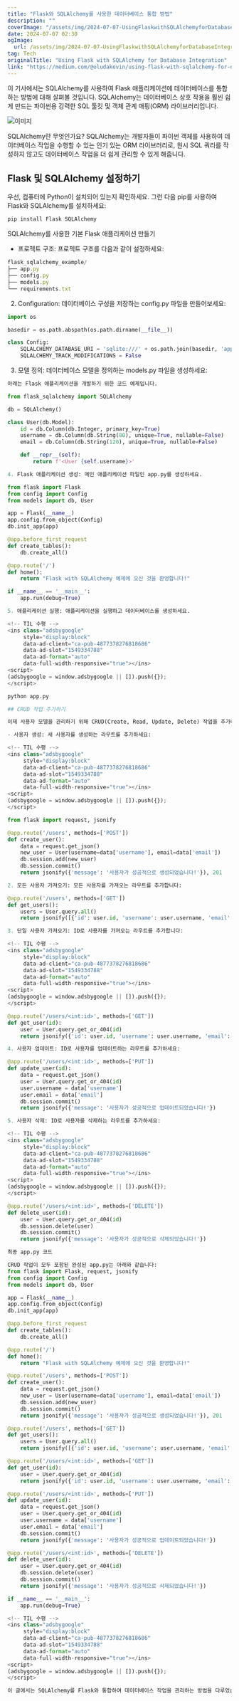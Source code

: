 ```yaml
---
title: "Flask와 SQLAlchemy를 사용한 데이터베이스 통합 방법"
description: ""
coverImage: "/assets/img/2024-07-07-UsingFlaskwithSQLAlchemyforDatabaseIntegration_0.png"
date: 2024-07-07 02:30
ogImage: 
  url: /assets/img/2024-07-07-UsingFlaskwithSQLAlchemyforDatabaseIntegration_0.png
tag: Tech
originalTitle: "Using Flask with SQLAlchemy for Database Integration"
link: "https://medium.com/@oludakevin/using-flask-with-sqlalchemy-for-database-integration-f2d7182ef0f1"
---
```



이 기사에서는 SQLAlchemy를 사용하여 Flask 애플리케이션에 데이터베이스를 통합하는 방법에 대해 살펴볼 것입니다. SQLAlchemy는 데이터베이스 상호 작용을 훨씬 쉽게 만드는 파이썬용 강력한 SQL 툴킷 및 객체 관계 매핑(ORM) 라이브러리입니다.

![이미지](/assets/img/2024-07-07-UsingFlaskwithSQLAlchemyforDatabaseIntegration_0.png)

SQLAlchemy란 무엇인가요?
SQLAlchemy는 개발자들이 파이썬 객체를 사용하여 데이터베이스 작업을 수행할 수 있는 인기 있는 ORM 라이브러리로, 원시 SQL 쿼리를 작성하지 않고도 데이터베이스 작업을 더 쉽게 관리할 수 있게 해줍니다.

## Flask 및 SQLAlchemy 설정하기

<!-- TIL 수평 -->
<ins class="adsbygoogle"
     style="display:block"
     data-ad-client="ca-pub-4877378276818686"
     data-ad-slot="1549334788"
     data-ad-format="auto"
     data-full-width-responsive="true"></ins>
<script>
(adsbygoogle = window.adsbygoogle || []).push({});
</script>

우선, 컴퓨터에 Python이 설치되어 있는지 확인하세요. 그런 다음 pip를 사용하여 Flask와 SQLAlchemy를 설치하세요:

```js
pip install Flask SQLAlchemy
```

SQLAlchemy를 사용한 기본 Flask 애플리케이션 만들기

- 프로젝트 구조: 프로젝트 구조를 다음과 같이 설정하세요:

<!-- TIL 수평 -->
<ins class="adsbygoogle"
     style="display:block"
     data-ad-client="ca-pub-4877378276818686"
     data-ad-slot="1549334788"
     data-ad-format="auto"
     data-full-width-responsive="true"></ins>
<script>
(adsbygoogle = window.adsbygoogle || []).push({});
</script>

```js
flask_sqlalchemy_example/
├── app.py
├── config.py
├── models.py
└── requirements.txt
```

2. Configuration: 데이터베이스 구성을 저장하는 config.py 파일을 만들어보세요:

```python
import os

basedir = os.path.abspath(os.path.dirname(__file__))

class Config:
    SQLALCHEMY_DATABASE_URI = 'sqlite:///' + os.path.join(basedir, 'app.db')
    SQLALCHEMY_TRACK_MODIFICATIONS = False
```

3. 모델 정의: 데이터베이스 모델을 정의하는 models.py 파일을 생성하세요:


<!-- TIL 수평 -->
<ins class="adsbygoogle"
     style="display:block"
     data-ad-client="ca-pub-4877378276818686"
     data-ad-slot="1549334788"
     data-ad-format="auto"
     data-full-width-responsive="true"></ins>
<script>
(adsbygoogle = window.adsbygoogle || []).push({});
</script>

```python
아래는 Flask 애플리케이션을 개발하기 위한 코드 예제입니다.

from flask_sqlalchemy import SQLAlchemy

db = SQLAlchemy()

class User(db.Model):
    id = db.Column(db.Integer, primary_key=True)
    username = db.Column(db.String(80), unique=True, nullable=False)
    email = db.Column(db.String(120), unique=True, nullable=False)

    def __repr__(self):
        return f'<User {self.username}>'

4. Flask 애플리케이션 생성: 메인 애플리케이션 파일인 app.py를 생성하세요.

from flask import Flask
from config import Config
from models import db, User

app = Flask(__name__)
app.config.from_object(Config)
db.init_app(app)

@app.before_first_request
def create_tables():
    db.create_all()

@app.route('/')
def home():
    return "Flask with SQLAlchemy 예제에 오신 것을 환영합니다!"

if __name__ == '__main__':
    app.run(debug=True)

5. 애플리케이션 실행: 애플리케이션을 실행하고 데이터베이스를 생성하세요.

<!-- TIL 수평 -->
<ins class="adsbygoogle"
     style="display:block"
     data-ad-client="ca-pub-4877378276818686"
     data-ad-slot="1549334788"
     data-ad-format="auto"
     data-full-width-responsive="true"></ins>
<script>
(adsbygoogle = window.adsbygoogle || []).push({});
</script>

python app.py

## CRUD 작업 추가하기

이제 사용자 모델을 관리하기 위해 CRUD(Create, Read, Update, Delete) 작업을 추가해 봅시다.

- 사용자 생성: 새 사용자를 생성하는 라우트를 추가하세요:

<!-- TIL 수평 -->
<ins class="adsbygoogle"
     style="display:block"
     data-ad-client="ca-pub-4877378276818686"
     data-ad-slot="1549334788"
     data-ad-format="auto"
     data-full-width-responsive="true"></ins>
<script>
(adsbygoogle = window.adsbygoogle || []).push({});
</script>

from flask import request, jsonify

@app.route('/users', methods=['POST'])
def create_user():
    data = request.get_json()
    new_user = User(username=data['username'], email=data['email'])
    db.session.add(new_user)
    db.session.commit()
    return jsonify({'message': '사용자가 성공적으로 생성되었습니다!'}), 201

2. 모든 사용자 가져오기: 모든 사용자를 가져오는 라우트를 추가합니다:

@app.route('/users', methods=['GET'])
def get_users():
    users = User.query.all()
    return jsonify([{'id': user.id, 'username': user.username, 'email': user.email} for user in users])

3. 단일 사용자 가져오기: ID로 사용자를 가져오는 라우트를 추가합니다:

<!-- TIL 수평 -->
<ins class="adsbygoogle"
     style="display:block"
     data-ad-client="ca-pub-4877378276818686"
     data-ad-slot="1549334788"
     data-ad-format="auto"
     data-full-width-responsive="true"></ins>
<script>
(adsbygoogle = window.adsbygoogle || []).push({});
</script>

@app.route('/users/<int:id>', methods=['GET'])
def get_user(id):
    user = User.query.get_or_404(id)
    return jsonify({'id': user.id, 'username': user.username, 'email': user.email})

4. 사용자 업데이트: ID로 사용자를 업데이트하는 라우트를 추가하세요:

@app.route('/users/<int:id>', methods=['PUT'])
def update_user(id):
    data = request.get_json()
    user = User.query.get_or_404(id)
    user.username = data['username']
    user.email = data['email']
    db.session.commit()
    return jsonify({'message': '사용자가 성공적으로 업데이트되었습니다!'})

5. 사용자 삭제: ID로 사용자를 삭제하는 라우트를 추가하세요:

<!-- TIL 수평 -->
<ins class="adsbygoogle"
     style="display:block"
     data-ad-client="ca-pub-4877378276818686"
     data-ad-slot="1549334788"
     data-ad-format="auto"
     data-full-width-responsive="true"></ins>
<script>
(adsbygoogle = window.adsbygoogle || []).push({});
</script>

@app.route('/users/<int:id>', methods=['DELETE'])
def delete_user(id):
    user = User.query.get_or_404(id)
    db.session.delete(user)
    db.session.commit()
    return jsonify({'message': '사용자가 성공적으로 삭제되었습니다!'})

최종 app.py 코드

CRUD 작업이 모두 포함된 완성된 app.py는 아래와 같습니다:
from flask import Flask, request, jsonify
from config import Config
from models import db, User

app = Flask(__name__)
app.config.from_object(Config)
db.init_app(app)

@app.before_first_request
def create_tables():
    db.create_all()

@app.route('/')
def home():
    return "Flask with SQLAlchemy 예제에 오신 것을 환영합니다!"

@app.route('/users', methods=['POST'])
def create_user():
    data = request.get_json()
    new_user = User(username=data['username'], email=data['email'])
    db.session.add(new_user)
    db.session.commit()
    return jsonify({'message': '사용자가 성공적으로 생성되었습니다!'}), 201

@app.route('/users', methods=['GET'])
def get_users():
    users = User.query.all()
    return jsonify([{'id': user.id, 'username': user.username, 'email': user.email} for user in users])

@app.route('/users/<int:id>', methods=['GET'])
def get_user(id):
    user = User.query.get_or_404(id)
    return jsonify({'id': user.id, 'username': user.username, 'email': user.email})

@app.route('/users/<int:id>', methods=['PUT'])
def update_user(id):
    data = request.get_json()
    user = User.query.get_or_404(id)
    user.username = data['username']
    user.email = data['email']
    db.session.commit()
    return jsonify({'message': '사용자가 성공적으로 업데이트되었습니다!'})

@app.route('/users/<int:id>', methods=['DELETE'])
def delete_user(id):
    user = User.query.get_or_404(id)
    db.session.delete(user)
    db.session.commit()
    return jsonify({'message': '사용자가 성공적으로 삭제되었습니다!'})

if __name__ == '__main__':
    app.run(debug=True)

<!-- TIL 수평 -->
<ins class="adsbygoogle"
     style="display:block"
     data-ad-client="ca-pub-4877378276818686"
     data-ad-slot="1549334788"
     data-ad-format="auto"
     data-full-width-responsive="true"></ins>
<script>
(adsbygoogle = window.adsbygoogle || []).push({});
</script>

이 글에서는 SQLAlchemy를 Flask와 통합하여 데이터베이스 작업을 관리하는 방법을 다루었습니다. 우리는 간단한 사용자 모델을 생성하고 데이터베이스와 상호 작용하기 위한 CRUD 작업을 구현했습니다. SQLAlchemy의 ORM 기능은 Flask 애플리케이션에서 데이터베이스 관리를 위한 강력한 도구로 만들어 줍니다.